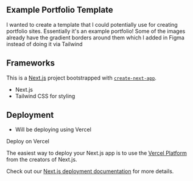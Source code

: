 ## Example Portfolio Template 

I wanted to create a template that I could potentially use for creating portfolio sites. Essentially it's an example portfolio! 
Some of the images already have the gradient borders around them which I added in Figma instead of doing it via Tailwind

## Frameworks
This is a [Next.js](https://nextjs.org/) project bootstrapped with [`create-next-app`](https://github.com/vercel/next.js/tree/canary/packages/create-next-app).
- Next.js 
- Tailwind CSS for styling

## Deployment 
- Will be deploying using Vercel

Deploy on Vercel

The easiest way to deploy your Next.js app is to use the [Vercel Platform](https://vercel.com/new?utm_medium=default-template&filter=next.js&utm_source=create-next-app&utm_campaign=create-next-app-readme) from the creators of Next.js.

Check out our [Next.js deployment documentation](https://nextjs.org/docs/deployment) for more details.
